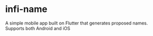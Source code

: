 # infi-name
A simple mobile app built on Flutter that generates proposed names. Supports both Android and iOS 
